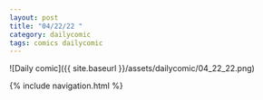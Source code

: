 ```yaml
---
layout: post
title: "04/22/22 "
category: dailycomic
tags: comics dailycomic
---
```

![Daily comic]({{ site.baseurl }}/assets/dailycomic/04_22_22.png)

{% include navigation.html %}


